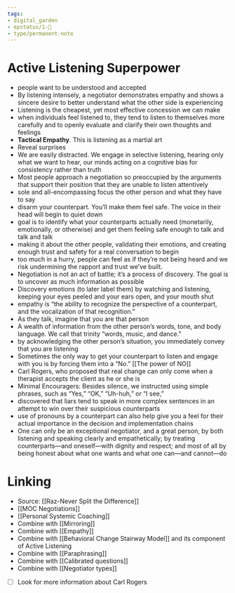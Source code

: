```yaml
---
tags: 
- digital_garden
- epstatus/1-🌱
- type/permanent-note
---
```

# Active Listening Superpower
+ people want to be understood and accepted
+ By listening intensely, a negotiator demonstrates empathy and shows a sincere desire to better understand what the other side is experiencing
+ Listening is the cheapest, yet most effective concession we can make
+ when individuals feel listened to, they tend to listen to themselves more carefully and to openly evaluate and clarify their own thoughts and feelings
+ **Tactical Empathy**. This is listening as a martial art
+ Reveal surprises
+ We are easily distracted. We engage in selective listening, hearing only what we want to hear, our minds acting on a cognitive bias for consistency rather than truth
+ Most people approach a negotiation so preoccupied by the arguments that support their position that they are unable to listen attentively
+  sole and all-encompassing focus the other person and what they have to say
+ disarm your counterpart. You’ll make them feel safe. The voice in their head will begin to quiet down
+ goal is to identify what your counterparts actually need (monetarily, emotionally, or otherwise) and get them feeling safe enough to talk and talk and talk
+ making it about the other people, validating their emotions, and creating enough trust and safety for a real conversation to begin
+ too much in a hurry, people can feel as if they’re not being heard and we risk undermining the rapport and trust we’ve built.
+ Negotiation is not an act of battle; it’s a process of discovery. The goal is to uncover as much information as possible
+ Discovery emotions (to later label them) by watching and listening, keeping your eyes peeled and your ears open, and your mouth shut
+ empathy is “the ability to recognize the perspective of a counterpart, and the vocalization of that recognition.”
+ As they talk, imagine that you are that person
+ A wealth of information from the other person’s words, tone, and body language. We call that trinity “words, music, and dance.”
+ by acknowledging the other person’s situation, you immediately convey that you are listening
+ Sometimes the only way to get your counterpart to listen and engage with you is by forcing them into a “No.” [[The power of NO]]
+ Carl Rogers, who proposed that real change can only come when a therapist accepts the client as he or she is
+ Minimal Encouragers: Besides silence, we instructed using simple phrases, such as “Yes,” “OK,” “Uh-huh,” or “I see,”
+ discovered that liars tend to speak in more complex sentences in an attempt to win over their suspicious counterparts
+ use of pronouns by a counterpart can also help give you a feel for their actual importance in the decision and implementation chains
+ One can only be an exceptional negotiator, and a great person, by both listening and speaking clearly and empathetically; by treating counterparts—and oneself—with dignity and respect; and most of all by being honest about what one wants and what one can—and cannot—do

# Linking
+ Source: [[Raz-Never Split the Difference]]
+ [[MOC Negotiations]]
+ [[Personal Systemic Coaching]]
+ Combine with [[Mirroring]]
+ Combine with [[Empathy]]
+ Combine with [[Behavioral Change Stairway Model]] and its component of Active Listening
+ Combine with [[Paraphrasing]]
+ Combine with [[Calibrated questions]]
+ Combine with [[Negotiator types]]


 - [ ] Look for more information about Carl Rogers

